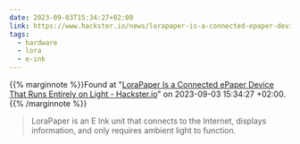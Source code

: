 ```yaml
---
date: 2023-09-03T15:34:27+02:00
link: https://www.hackster.io/news/lorapaper-is-a-connected-epaper-device-that-runs-entirely-on-light-4c26a151f875
tags:
  - hardware
  - lora
  - e-ink
---
```

{{% marginnote %}}Found at "[LoraPaper Is a Connected ePaper Device That Runs Entirely on Light - Hackster.io](https://web.archive.org/web/20230903153427/https://www.hackster.io/news/lorapaper-is-a-connected-epaper-device-that-runs-entirely-on-light-4c26a151f875)" on 2023-09-03 15:34:27 +02:00.{{% /marginnote %}}

> LoraPaper is an E Ink unit that connects to the Internet, displays information, and only requires ambient light to function.